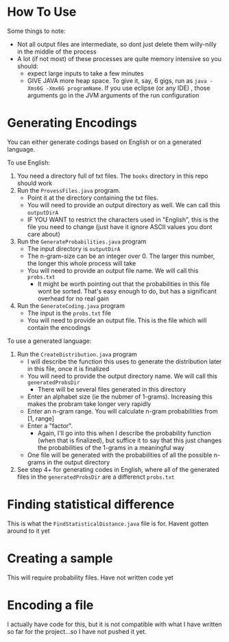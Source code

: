 # How To Use

Some things to note:
  - Not all output files are intermediate, so dont just delete them willy-nilly in the middle of the process
  - A lot (if not most) of these processes are quite memory intensive so you should:
    - expect large inputs to take a few minutes
    - GIVE JAVA more heap space. To give it, say, 6 gigs, run as `java -Xms6G -Xmx6G programName`. If you use eclipse (or any IDE) , those arguments go in the JVM arguments of the run configuration

# Generating Encodings

You can either generate codings based on English or on a generated language.

To use English:
  1. You need a directory full of txt files. The `books` directory in this repo should work
  2. Run the `ProvessFiles.java` program.
      - Point it at the directory containing the txt files.
      - You will need to provide an output directory as well. We can call this `outputDirA`
      - IF YOU WANT to restrict the characters used in "English", this is the file you need to change (just have it ignore ASCII values you dont care about)
  3. Run the `GenerateProbabilities.java` program
      - The input directory is `outputDirA`
      - The n-gram-size can be an integer over 0. The larger this number, the longer this whole process will take
      - You will need to provide an output file name. We will call this `probs.txt`
        - It might be worth pointing out that the probabilities in this file wont be sorted. That's easy enough to do, but has a significant overhead for no real gain
  4. Run the `GenerateCoding.java` program
      - The input is the `probs.txt` file
      - You will need to provide an output file. This is the file which will contain the encodings

To use a generated language:
  1. Run the `CreateDistribution.java` program
      - I will describe the function this uses to generate the distribution later in this file, once it is finalized
      - You will need to provide the output directory name. We will call this `generatedProbsDir`
        - There will be several files generated in this directory
      - Enter an alphabet size (ie the nubmer of 1-grams). Increasing this makes the probram take longer very rapidly
      - Enter an n-gram range. You will calculate n-gram probabilities from [1, range]
      - Enter a "factor".
        - Again, I'll go into this when I describe the probability function (when that is finalized), but suffice it to say that this just changes the probabilities of the 1-grams in a meaningful way
      - One file will be generated with the probabilities of all the possible n-grams in the output directory
  2. See step 4+ for generating codes in English, where all of the generated files in the `generatedProbsDir` are a differenct `probs.txt`

# Finding statistical difference
This is what the `FindStatisticalDistance.java` file is for. Havent gotten around to it yet

# Creating a sample
This will require probability files. Have not written code yet

# Encoding a file
I actually have code for this, but it is not compatible with what I have written so far for the project...so I have not pushed it yet.

